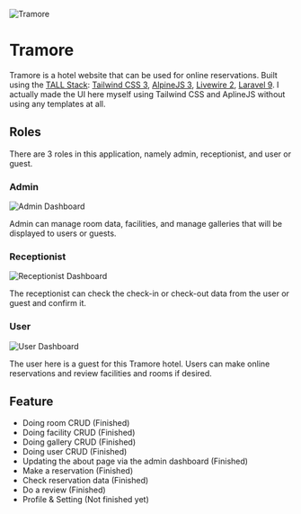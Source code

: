 ![Tramore](https://i.postimg.cc/SKm6ZkSy/Screenshot-1355.png)

# Tramore

Tramore is a hotel website that can be used for online reservations. Built using the [TALL Stack](https://tallstack.dev/): [Tailwind CSS 3](https://tailwindcss.com/), [AlpineJS 3](https://alpinejs.dev/), [Livewire 2](https://laravel-livewire.com/), [Laravel 9](https://laravel.com/). I actually made the UI here myself using Tailwind CSS and AplineJS without using any templates at all.

## Roles

There are 3 roles in this application, namely admin, receptionist, and user or guest.

### Admin

![Admin Dashboard](https://i.postimg.cc/FsZCNWYs/Screenshot-1363.png)

Admin can manage room data, facilities, and manage galleries that will be displayed to users or guests.

### Receptionist

![Receptionist Dashboard](https://i.postimg.cc/wxs3CZbL/Screenshot-1365.png)

The receptionist can check the check-in or check-out data from the user or guest and confirm it.

### User

![User Dashboard](https://i.postimg.cc/PqttNF43/Screenshot-1364.png)

The user here is a guest for this Tramore hotel. Users can make online reservations and review facilities and rooms if desired.

## Feature

- Doing room CRUD (Finished)
- Doing facility CRUD (Finished)
- Doing gallery CRUD (Finished)
- Doing user CRUD (Finished)
- Updating the about page via the admin dashboard (Finished)
- Make a reservation (Finished)
- Check reservation data (Finished)
- Do a review (Finished)
- Profile & Setting (Not finished yet)
